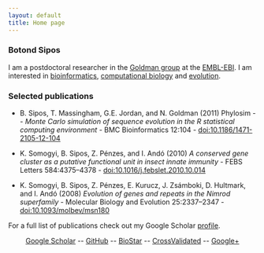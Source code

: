 ```yaml
---
layout: default
title: Home page
---
```


### Botond Sipos

I am a postdoctoral researcher in the [Goldman group](http://www.ebi.ac.uk/goldman) at the [EMBL-EBI](http://www.ebi.ac.uk). I am interested in [bioinformatics](http://en.wikipedia.org/wiki/Bioinformatics), [computational biology](http://en.wikipedia.org/wiki/Computational_biology) and [evolution](http://en.wikipedia.org/wiki/Evolution).

### Selected publications 

* B. Sipos, T. Massingham, G.E. Jordan, and N. Goldman (2011) Phylosim -- *Monte Carlo simulation of sequence evolution in the R statistical computing environment* - BMC Bioinformatics 12:104 - [doi:10.1186/1471-2105-12-104](http://dx.doi.org/10.1186/1471-2105-12-104)

* K. Somogyi, B. Sipos, Z. Pénzes, and I. Andó (2010) *A conserved gene cluster as a putative functional unit in insect innate immunity* - FEBS Letters 584:4375–4378 - [doi:10.1016/j.febslet.2010.10.014](http://dx.doi.org/10.1016/j.febslet.2010.10.014)

* K. Somogyi, B. Sipos, Z. Pénzes, E. Kurucz, J. Zsámboki, D. Hultmark, and I. Andó (2008) *Evolution of genes and repeats in the Nimrod superfamily* - Molecular Biology and Evolution 25:2337–2347 - [doi:10.1093/molbev/msn180](http://dx.doi.org/10.1093/molbev/msn180)

For a full list of publications check out my Google Scholar [profile](http://scholar.google.co.uk/citations?user=_hAYjH0AAAAJ&hl=en).



<p style="text-align:center">
<a href='http://scholar.google.co.uk/citations?user=_hAYjH0AAAAJ&hl=en'>Google Scholar</a> -- <a href='https://github.com/sbotond'>GitHub</a> -- <a href='http://www.biostars.org/user/profile/1093/'>BioStar</a> -- <a href='http://stats.stackexchange.com/users/2802/botond-sipos'>CrossValidated</a> -- <a href='https://plus.google.com/103486676558203123085/posts'>Google+</a>
</p>

